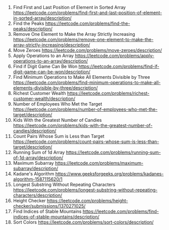 1.  Find First and Last Position of Element in Sorted Array https://leetcode.com/problems/find-first-and-last-position-of-element-in-sorted-array/description/
2.  Find the Peaks https://leetcode.com/problems/find-the-peaks/description/
3.  Remove One Element to Make the Array Strictly Increasing https://leetcode.com/problems/remove-one-element-to-make-the-array-strictly-increasing/description/
4.  Move Zeroes https://leetcode.com/problems/move-zeroes/description/
5.  Apply Operations to an Array https://leetcode.com/problems/apply-operations-to-an-array/description/
5.  Find if Digit Game Can Be Won https://leetcode.com/problems/find-if-digit-game-can-be-won/description/
6.  Find Minimum Operations to Make All Elements Divisible by Three https://leetcode.com/problems/find-minimum-operations-to-make-all-elements-divisible-by-three/description/
7.  Richest Customer Wealth https://leetcode.com/problems/richest-customer-wealth/description/
8.  Number of Employees Who Met the Target https://leetcode.com/problems/number-of-employees-who-met-the-target/description/
9.  Kids With the Greatest Number of Candies https://leetcode.com/problems/kids-with-the-greatest-number-of-candies/description/
10. Count Pairs Whose Sum is Less than Target https://leetcode.com/problems/count-pairs-whose-sum-is-less-than-target/description/
11. Running Sum of 1d Array https://leetcode.com/problems/running-sum-of-1d-array/description/
12. Maximum Subarray https://leetcode.com/problems/maximum-subarray/description/
13. Kadane's Algorithm https://www.geeksforgeeks.org/problems/kadanes-algorithm-1587115620/1
14. Longest Substring Without Repeating Characters https://leetcode.com/problems/longest-substring-without-repeating-characters/description/
15. Height Checker https://leetcode.com/problems/height-checker/submissions/1370271025/
16. Find Indices of Stable Mountains https://leetcode.com/problems/find-indices-of-stable-mountains/description/
17. Sort Colors https://leetcode.com/problems/sort-colors/description/